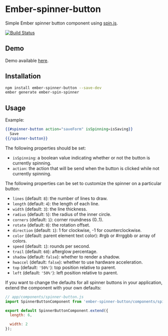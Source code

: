 # Ember-spinner-button

Simple Ember spinner button component using [spin.js](http://fgnass.github.io/spin.js/).

[![Build Status](https://travis-ci.org/RSSchermer/ember-spinner-button.svg?branch=master)](https://travis-ci.org/RSSchermer/ember-spinner-button)

## Demo
Demo available [here](http://rsschermer.github.io/ember-spinner-button/).

## Installation

``` bash
npm install ember-spinner-button --save-dev
ember generate ember-spin-spinner
```

## Usage

Example:

``` handlebars
{{#spinner-button action="saveForm" isSpinning=isSaving}}
  Save
{{/spinner-button}}
```

The following properties should be set:

* `isSpinning`: a boolean value indicating whether or not the button is currently spinning.
* `action`: the action that will be send when the button is clicked while not currently spinning.

The following properties can be set to customize the spinner on a particular button:

* `lines` (default: `8`): the number of lines to draw.
* `length` (default: `4`): the length of each line.
* `width` (default: `3`): the line thickness.
* `radius` (default: `5`): the radius of the inner circle.
* `corners` (default: `1`): corner roundness (0..1).
* `rotate` (default: `0`): the rotation offset.
* `direction` (default: `1`): 1 for clockwise, -1 for counterclockwise.
* `color` (default: parent element text color): #rgb or #rrggbb or array of colors.
* `speed` (default: `1`): rounds per second.
* `trail` (default: `60`): afterglow percentage.
* `shadow` (default: `false`): whether to render a shadow.
* `hwaccel` (default: `false`): whether to use hardware acceleration.
* `top` (default: `'50%'`): top position relative to parent.
* `left` (default: `'50%'`): left position relative to parent.

If you want to change the defaults for all spinner buttons in your application, extend the component with your own
defaults:

```javascript
// app/components/spinner-button.js
import SpinnerButtonComponent from 'ember-spinner-button/components/spinner-button';

export default SpinnerButtonComponent.extend({
  length: 6,

  width: 2
});
```
